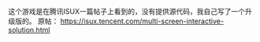 这个游戏是在腾讯ISUX一篇帖子上看到的，没有提供源代码，我自己写了一个升级版的。
原帖：
https://isux.tencent.com/multi-screen-interactive-solution.html
